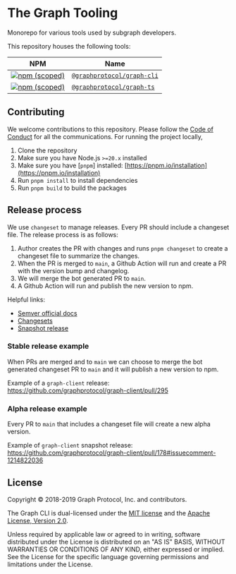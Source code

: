 # The Graph Tooling

Monorepo for various tools used by subgraph developers.

This repository houses the following tools:

<!-- prettier-ignore-start -->
| NPM | Name | 
| --- | --- | 
|[![npm (scoped)](https://img.shields.io/npm/v/@graphprotocol/graph-cli.svg?color=success)](https://www.npmjs.com/package/@graphprotocol/graph-cli)| [`@graphprotocol/graph-cli`](./packages/cli) |
[![npm (scoped)](https://img.shields.io/npm/v/@graphprotocol/graph-ts.svg?color=success)](https://www.npmjs.com/package/@graphprotocol/graph-ts)|[`@graphprotocol/graph-ts`](./packages/ts)|

<!-- prettier-ignore-end -->

## Contributing

We welcome contributions to this repository. Please follow the
[Code of Conduct](https://github.com/graphprotocol/graph-node/blob/master/CODE_OF_CONDUCT.md) for
all the communications. For running the project locally,

1. Clone the repository
2. Make sure you have Node.js `>=20.x` installed
3. Make sure you have [`pnpm`] installed:
   [https://pnpm.io/installation](https://pnpm.io/installation)
4. Run `pnpm install` to install dependencies
5. Run `pnpm build` to build the packages

## Release process

We use `changeset` to manage releases. Every PR should include a changeset file. The release process
is as follows:

1. Author creates the PR with changes and runs `pnpm changeset` to create a changeset file to
   summarize the changes.
2. When the PR is merged to `main`, a Github Action will run and create a PR with the version bump
   and changelog.
3. We will merge the bot generated PR to `main`.
4. A Github Action will run and publish the new version to npm.

Helpful links:

- [Semver official docs](https://semver.org/)
- [Changesets](https://github.com/changesets/changesets)
- [Snapshot release](https://github.com/changesets/changesets/blob/main/docs/snapshot-releases.md)

### Stable release example

When PRs are merged and to `main` we can choose to merge the bot generated changeset PR to `main`
and it will publish a new version to npm.

Example of a `graph-client` release: https://github.com/graphprotocol/graph-client/pull/295

### Alpha release example

Every PR to `main` that includes a changeset file will create a new alpha version.

Example of `graph-client` snapshot release:
https://github.com/graphprotocol/graph-client/pull/178#issuecomment-1214822036

## License

Copyright &copy; 2018-2019 Graph Protocol, Inc. and contributors.

The Graph CLI is dual-licensed under the [MIT license](LICENSE-MIT) and the
[Apache License, Version 2.0](LICENSE-APACHE).

Unless required by applicable law or agreed to in writing, software distributed under the License is
distributed on an "AS IS" BASIS, WITHOUT WARRANTIES OR CONDITIONS OF ANY KIND, either expressed or
implied. See the License for the specific language governing permissions and limitations under the
License.
